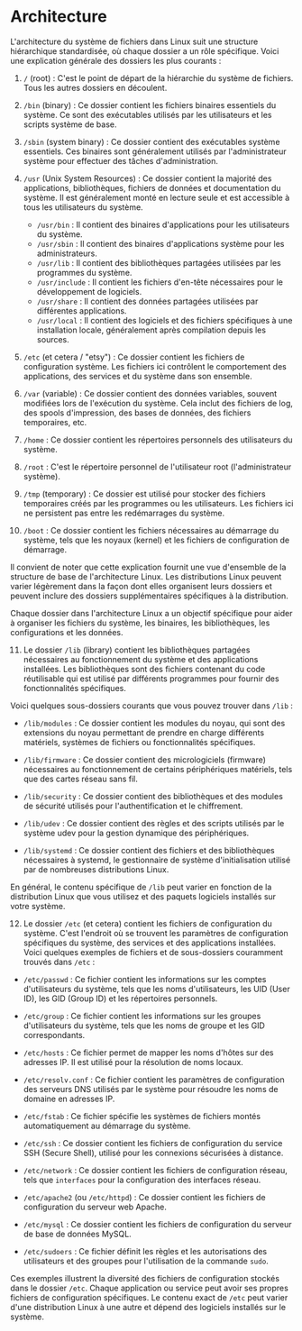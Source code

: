 # Architecture

L'architecture du système de fichiers dans Linux suit une structure hiérarchique standardisée, où chaque dossier a un rôle spécifique. Voici une explication générale des dossiers les plus courants :

1. `/` (root) : C'est le point de départ de la hiérarchie du système de fichiers. Tous les autres dossiers en découlent.

2. `/bin` (binary) : Ce dossier contient les fichiers binaires essentiels du système. Ce sont des exécutables utilisés par les utilisateurs et les scripts système de base.

3. `/sbin` (system binary) : Ce dossier contient des exécutables système essentiels. Ces binaires sont généralement utilisés par l'administrateur système pour effectuer des tâches d'administration.

4. `/usr` (Unix System Resources) : Ce dossier contient la majorité des applications, bibliothèques, fichiers de données et documentation du système. Il est généralement monté en lecture seule et est accessible à tous les utilisateurs du système.

   - `/usr/bin` : Il contient des binaires d'applications pour les utilisateurs du système.
   - `/usr/sbin` : Il contient des binaires d'applications système pour les administrateurs.
   - `/usr/lib` : Il contient des bibliothèques partagées utilisées par les programmes du système.
   - `/usr/include` : Il contient les fichiers d'en-tête nécessaires pour le développement de logiciels.
   - `/usr/share` : Il contient des données partagées utilisées par différentes applications.
   - `/usr/local` : Il contient des logiciels et des fichiers spécifiques à une installation locale, généralement après compilation depuis les sources.

5. `/etc` (et cetera / "etsy") : Ce dossier contient les fichiers de configuration système. Les fichiers ici contrôlent le comportement des applications, des services et du système dans son ensemble.

6. `/var` (variable) : Ce dossier contient des données variables, souvent modifiées lors de l'exécution du système. Cela inclut des fichiers de log, des spools d'impression, des bases de données, des fichiers temporaires, etc.

7. `/home` : Ce dossier contient les répertoires personnels des utilisateurs du système.

8. `/root` : C'est le répertoire personnel de l'utilisateur root (l'administrateur système).

9. `/tmp` (temporary) : Ce dossier est utilisé pour stocker des fichiers temporaires créés par les programmes ou les utilisateurs. Les fichiers ici ne persistent pas entre les redémarrages du système.

10. `/boot` : Ce dossier contient les fichiers nécessaires au démarrage du système, tels que les noyaux (kernel) et les fichiers de configuration de démarrage.

Il convient de noter que cette explication fournit une vue d'ensemble de la structure de base de l'architecture Linux. Les distributions Linux peuvent varier légèrement dans la façon dont elles organisent leurs dossiers et peuvent inclure des dossiers supplémentaires spécifiques à la distribution.

Chaque dossier dans l'architecture Linux a un objectif spécifique pour aider à organiser les fichiers du système, les binaires, les bibliothèques, les configurations et les données.

11. Le dossier `/lib` (library) contient les bibliothèques partagées nécessaires au fonctionnement du système et des applications installées. Les bibliothèques sont des fichiers contenant du code réutilisable qui est utilisé par différents programmes pour fournir des fonctionnalités spécifiques.

Voici quelques sous-dossiers courants que vous pouvez trouver dans `/lib` :

- `/lib/modules` : Ce dossier contient les modules du noyau, qui sont des extensions du noyau permettant de prendre en charge différents matériels, systèmes de fichiers ou fonctionnalités spécifiques.

- `/lib/firmware` : Ce dossier contient des micrologiciels (firmware) nécessaires au fonctionnement de certains périphériques matériels, tels que des cartes réseau sans fil.

- `/lib/security` : Ce dossier contient des bibliothèques et des modules de sécurité utilisés pour l'authentification et le chiffrement.

- `/lib/udev` : Ce dossier contient des règles et des scripts utilisés par le système udev pour la gestion dynamique des périphériques.

- `/lib/systemd` : Ce dossier contient des fichiers et des bibliothèques nécessaires à systemd, le gestionnaire de système d'initialisation utilisé par de nombreuses distributions Linux.

En général, le contenu spécifique de `/lib` peut varier en fonction de la distribution Linux que vous utilisez et des paquets logiciels installés sur votre système.

12. Le dossier `/etc` (et cetera) contient les fichiers de configuration du système. C'est l'endroit où se trouvent les paramètres de configuration spécifiques du système, des services et des applications installées. Voici quelques exemples de fichiers et de sous-dossiers couramment trouvés dans `/etc` :

- `/etc/passwd` : Ce fichier contient les informations sur les comptes d'utilisateurs du système, tels que les noms d'utilisateurs, les UID (User ID), les GID (Group ID) et les répertoires personnels.

- `/etc/group` : Ce fichier contient les informations sur les groupes d'utilisateurs du système, tels que les noms de groupe et les GID correspondants.

- `/etc/hosts` : Ce fichier permet de mapper les noms d'hôtes sur des adresses IP. Il est utilisé pour la résolution de noms locaux.

- `/etc/resolv.conf` : Ce fichier contient les paramètres de configuration des serveurs DNS utilisés par le système pour résoudre les noms de domaine en adresses IP.

- `/etc/fstab` : Ce fichier spécifie les systèmes de fichiers montés automatiquement au démarrage du système.

- `/etc/ssh` : Ce dossier contient les fichiers de configuration du service SSH (Secure Shell), utilisé pour les connexions sécurisées à distance.

- `/etc/network` : Ce dossier contient les fichiers de configuration réseau, tels que `interfaces` pour la configuration des interfaces réseau.

- `/etc/apache2` (ou `/etc/httpd`) : Ce dossier contient les fichiers de configuration du serveur web Apache.

- `/etc/mysql` : Ce dossier contient les fichiers de configuration du serveur de base de données MySQL.

- `/etc/sudoers` : Ce fichier définit les règles et les autorisations des utilisateurs et des groupes pour l'utilisation de la commande `sudo`.

Ces exemples illustrent la diversité des fichiers de configuration stockés dans le dossier `/etc`. Chaque application ou service peut avoir ses propres fichiers de configuration spécifiques. Le contenu exact de `/etc` peut varier d'une distribution Linux à une autre et dépend des logiciels installés sur le système.
